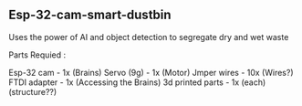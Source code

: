 ## Esp-32-cam-smart-dustbin
Uses the power of AI and object detection to segregate dry and wet waste

Parts Requied : 

Esp-32 cam    - 1x (Brains)
Servo (9g)    - 1x (Motor)
Jmper wires   - 10x (Wires?)
FTDI adapter  - 1x (Accessing the Brains)
3d printed parts - 1x (each) (structure??)
